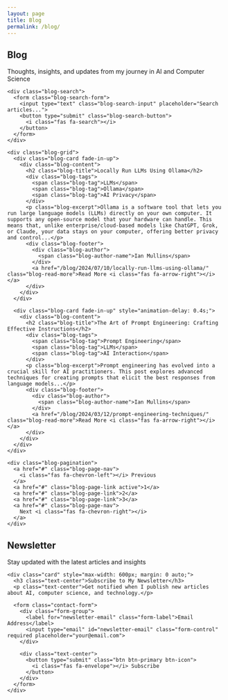 ```yaml
---
layout: page
title: Blog
permalink: /blog/
---
```


<section class="section">
  <div class="wrapper">
    <div class="section-title">
      <h1 class="fade-in">Blog</h1>
      <p>Thoughts, insights, and updates from my journey in AI and Computer Science</p>
    </div>
    
    <div class="blog-search">
      <form class="blog-search-form">
        <input type="text" class="blog-search-input" placeholder="Search articles...">
        <button type="submit" class="blog-search-button">
          <i class="fas fa-search"></i>
        </button>
      </form>
    </div>
    
    <div class="blog-grid">
      <div class="blog-card fade-in-up">
        <div class="blog-content">
          <h2 class="blog-title">Locally Run LLMs Using Ollama</h2>
          <div class="blog-tags">
            <span class="blog-tag">LLMs</span>
            <span class="blog-tag">Ollama</span>
            <span class="blog-tag">AI Privacy</span>
          </div>
          <p class="blog-excerpt">Ollama is a software tool that lets you run large language models (LLMs) directly on your own computer. It supports any open-source model that your hardware can handle. This means that, unlike enterprise/cloud-based models like ChatGPT, Grok, or Claude, your data stays on your computer, offering better privacy and control...</p>
          <div class="blog-footer">
            <div class="blog-author">
              <span class="blog-author-name">Ian Mullins</span>
            </div>
            <a href="/blog/2024/07/10/locally-run-llms-using-ollama/" class="blog-read-more">Read More <i class="fas fa-arrow-right"></i></a>
          </div>
        </div>
      </div>
      
      <div class="blog-card fade-in-up" style="animation-delay: 0.4s;">
        <div class="blog-content">
          <h2 class="blog-title">The Art of Prompt Engineering: Crafting Effective Instructions</h2>
          <div class="blog-tags">
            <span class="blog-tag">Prompt Engineering</span>
            <span class="blog-tag">LLMs</span>
            <span class="blog-tag">AI Interaction</span>
          </div>
          <p class="blog-excerpt">Prompt engineering has evolved into a crucial skill for AI practitioners. This post explores advanced techniques for creating prompts that elicit the best responses from language models...</p>
          <div class="blog-footer">
            <div class="blog-author">
              <span class="blog-author-name">Ian Mullins</span>
            </div>
            <a href="/blog/2024/03/12/prompt-engineering-techniques/" class="blog-read-more">Read More <i class="fas fa-arrow-right"></i></a>
          </div>
        </div>
      </div>
    </div>
    
    <div class="blog-pagination">
      <a href="#" class="blog-page-nav">
        <i class="fas fa-chevron-left"></i> Previous
      </a>
      <a href="#" class="blog-page-link active">1</a>
      <a href="#" class="blog-page-link">2</a>
      <a href="#" class="blog-page-link">3</a>
      <a href="#" class="blog-page-nav">
        Next <i class="fas fa-chevron-right"></i>
      </a>
    </div>
  </div>
</section>

<section class="section bg-light">
  <div class="wrapper">
    <div class="section-title">
      <h2>Newsletter</h2>
      <p>Stay updated with the latest articles and insights</p>
    </div>
    
    <div class="card" style="max-width: 600px; margin: 0 auto;">
      <h3 class="text-center">Subscribe to My Newsletter</h3>
      <p class="text-center">Get notified when I publish new articles about AI, computer science, and technology.</p>
      
      <form class="contact-form">
        <div class="form-group">
          <label for="newsletter-email" class="form-label">Email Address</label>
          <input type="email" id="newsletter-email" class="form-control" required placeholder="your@email.com">
        </div>
        
        <div class="text-center">
          <button type="submit" class="btn btn-primary btn-icon">
            <i class="fas fa-envelope"></i> Subscribe
          </button>
        </div>
      </form>
    </div>
  </div>
</section> 